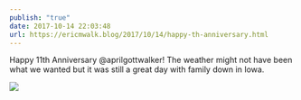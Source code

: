 ```yaml
---
publish: "true"
date: 2017-10-14 22:03:48
url: https://ericmwalk.blog/2017/10/14/happy-th-anniversary.html
---
```


Happy 11th Anniversary @aprilgottwalker! The weather might not have been what we wanted but it was still a great day with family down in Iowa.

![](https://ericmwalk.blog/uploads/2022/94ef1061fa.jpg)